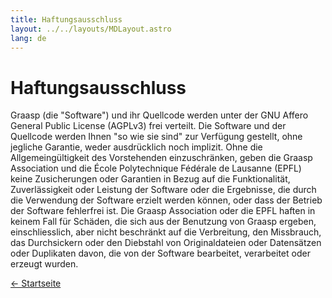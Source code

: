 ```yaml
---
title: Haftungsausschluss
layout: ../../layouts/MDLayout.astro
lang: de
---
```


# Haftungsausschluss

Graasp (die "Software") und ihr Quellcode werden unter der GNU Affero General Public License (AGPLv3) frei verteilt. Die Software und der Quellcode werden Ihnen "so wie sie sind" zur Verfügung gestellt, ohne jegliche Garantie, weder ausdrücklich noch implizit. Ohne die Allgemeingültigkeit des Vorstehenden einzuschränken, geben die Graasp Association und die École Polytechnique Fédérale de Lausanne (EPFL) keine Zusicherungen oder Garantien in Bezug auf die Funktionalität, Zuverlässigkeit oder Leistung der Software oder die Ergebnisse, die durch die Verwendung der Software erzielt werden können, oder dass der Betrieb der Software fehlerfrei ist. Die Graasp Association oder die EPFL haften in keinem Fall für Schäden, die sich aus der Benutzung von Graasp ergeben, einschliesslich, aber nicht beschränkt auf die Verbreitung, den Missbrauch, das Durchsickern oder den Diebstahl von Originaldateien oder Datensätzen oder Duplikaten davon, die von der Software bearbeitet, verarbeitet oder erzeugt wurden.

[← Startseite](../)